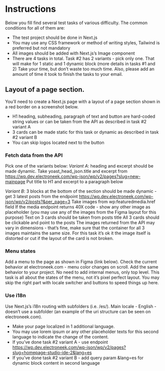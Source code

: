 # Instructions

Below you fill find several test tasks of various difficulty. The common conditions for all of them are: 
* The test project should be done in Next.js
* You may use any CSS framework or method of writing styles, Tailwind is preferred but not mandatory
* All images should be added with Next.js’s Image component
* There are 4 tasks in total. Task #2 has 2 variants - pick only one. That will make for 1 static and 1 dynamic block (more details in tasks #1 and 2)
Take your time, but don’t waste too much time. Also, please add an amount of time it took to finish the tasks to your email. 
## Layout of a page section. 
You’ll need to create a Next.js page with a layout of a page section shown in a red border on a screenshot below. 
* H1 heading, subheading, paragraph of text and button are hard-coded string values or can be taken from the API as described in task #2 variant A
* 3 cards can be made static for this task or dynamic as described in task #2 variant B
* You can skip logos located next to the button


### Fetch data from the API
Pick one of the variants below: 
_Variant A_: heading and excerpt should be made dynamic. 
Take yoast_head_json.title and excerpt from https://wp.dev.electroneek.com/wp-json/wp/v2/pages?slug=new-mainpage 
Put title to H1 and excerpt to a paragraph below

_Variant B_: 3 blocks at the bottom of the section should be made dynamic - get 3 latest posts from the endpoint https://wp.dev.electroneek.com/wp-json/wp/v2/posts?&per_page=3
Take images from wp:featuredmedia.href field
If the media endpoint returns 40X code - show any other image as placeholder (you may use any of the images from the Figma layout for this purpose)
Text on 3 cards should be taken from posts title
All 3 cards should be clickable and point to the posts
The images returned from the API may vary in dimensions - that’s fine, make sure that the container for all 3 images maintains the same size. For this task it’s ok it the image itself is distorted or cut if the layout of the card is not broken. 


### Menu states
Add a menu to the page as shown in Figma (link below). Check the current behavior at electroneek.com - menu color changes on scroll. 
Add the same behavior to your project. 
No need to add internal menus, only top level. 
This task is all about the states of the menu, not it’s pixel perfect layout. You may skip the right part with locale switcher and buttons to speed things up here. 


### Use i18n 
Use Next.js’s i18n routing with subfolders (i.e. /es/). Main locale - English - doesn’t use a subfolder (an example of the uri structure can be seen on electroneek.com). 
* Make your page localized in 1 additional language.
* You may use lorem ipsum or any other placeholder texts for this second language to indicate the change of the content.
* If you’ve done task #2 variant A - use endpoint https://wp.dev.electroneek.com/wp-json/wp/v2/pages?slug=homepage-studio-ide-2&lang=es
* If you’ve done task #2 variant B - add query param &lang=es for dynamic block content in second language

